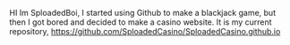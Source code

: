 HI Im SploadedBoi, I started using Github to make a blackjack game, but then I got bored and decided to make a casino website. It is my current repository, https://github.com/SploadedCasino/SploadedCasino.github.io

